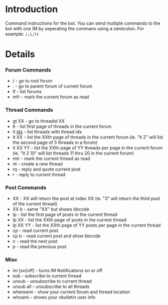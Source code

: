 # Introduction #

Command instructions for the bot. You can send multiple commands to the bot with one IM by seperating the commans using a semicolon. For example: `/;1;lt`


# Details #

### Forum Commands ###
  * / - go to root forum
  * . - go to parent forum of current forum
  * lf - list forums
  * mfr - mark the current forum as read

### Thread Commands ###
  * gt XX - go to threadid XX
  * lt - list first page of threads in the current forum
  * lt [ids](ids.md) - list threads with thread ids
  * lt XX - list the XXth page of threads in the current forum (ie. "lt 2" will list the second page of 5 threads in a forum)
  * lt XX YY - list the XXth page of YY threads per page in the current forum (ie. "lt 2 10" will list threads 11 thru 20 in the current forum)
  * mtr - mark the current thread as read
  * nt - create a new thread
  * rq - reply and quote current post
  * r - reply to current thread

### Post Commands ###
  * XX - XX will return the post at index XX (ie. "3" will return the third post of the current thread)
  * XX b - same "XX" but shows bbcode
  * lp - list the first page of posts in the current thread
  * lp XX - list the XXth page of posts in the current thread
  * lp XX YY - list the XXth page of YY posts per page in the current thread
  * cp - read current post
  * cp b - read current post and show bbcode
  * n - read the next post
  * p - read the previous post

### Misc ###
  * im [on|off] - turns IM Notifications on or off
  * sub - subscribe to current thread
  * unsub - unsubscribe to current thread
  * unsub all - unsubscribe to all threads
  * whereami - show your current forum and thread location
  * whoami - shows your vbulletin user info